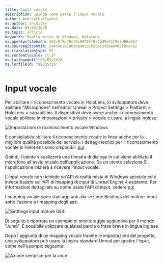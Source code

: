 ```yaml
---
title: Input vocale
description: Spiega come usare l'input vocale
author: AndreyChistyakov
ms.author: anchisty
ms.date: 04/08/2020
ms.topic: article
keywords: Realtà mista di Windows, HoloLens
ms.openlocfilehash: d61a9f9d40c76c8872ff0a1b39d65f95ae88d2b7
ms.sourcegitcommit: ba4c8c2a19bd6a9a181b2cec3cb8e0402f8cac62
ms.translationtype: MT
ms.contentlocale: it-IT
ms.lasthandoff: 05/05/2020
ms.locfileid: "82835315"
---
```

# <a name="voice-input"></a>Input vocale

Per abilitare il riconoscimento vocale in HoloLens, lo sviluppatore deve abilitare "Microphone" nell'editor Unreal in Project Settings > Platform > HoloLens > capabilities. Il dispositivo deve avere anche il riconoscimento vocale abilitato in impostazioni > privacy > vocale e usare la lingua inglese.

![Impostazioni di riconoscimento vocale Windows](images/unreal/speech-recognition-settings.png)

È consigliabile abilitare il riconoscimento vocale in linea anche per la migliore qualità possibile del servizio. I dettagli tecnici per il riconoscimento vocale in HoloLens sono disponibili [qui](voice-input.md)

Quindi, l'utente visualizzerà una finestra di dialogo in cui viene abilitato il microfono all'avvio iniziale dell'applicazione. Se un utente seleziona Sì, l'applicazione inizierà a ricevere l'input vocale.

L'input vocale non richiede un'API di realtà mista di Windows speciale ed è invece basato sull'API di mapping di input di Unreal Engine 4 esistente. Per informazioni dettagliate su come usare l'API di input, vedere [qui](https://docs.unrealengine.com/en-US/Gameplay/Input/index.html)

I mapping vocale sono stati aggiunti alla sezione Bindings del motore-input sotto l'azione e i mapping degli assi. 

![Setttings input motore UE4](images/unreal/engine-input.png)
 
Di seguito è riportato un esempio di monitoraggio aggiuntivo per il mondo "Jump". È possibile utilizzare qualsiasi parola o frase breve in lingua inglese. 

Dopo l'aggiunta di un mapping vocale tramite le impostazioni del progetto, uno sviluppatore può usare la logica standard Unreal per gestire l'input, come nell'esempio seguente: 
 
![Azione semplice per la voce](images/unreal/input-action-bp.png)
